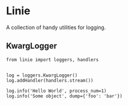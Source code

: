 Linie
=====

A collection of handy utilities for logging.

## KwargLogger

    from linie import loggers, handlers


    log = loggers.KwargLogger()
    log.addHandler(handlers.stream())

    log.info('Hello World', process_num=1)
    log.info('Some object', dump={'foo': 'bar'})
